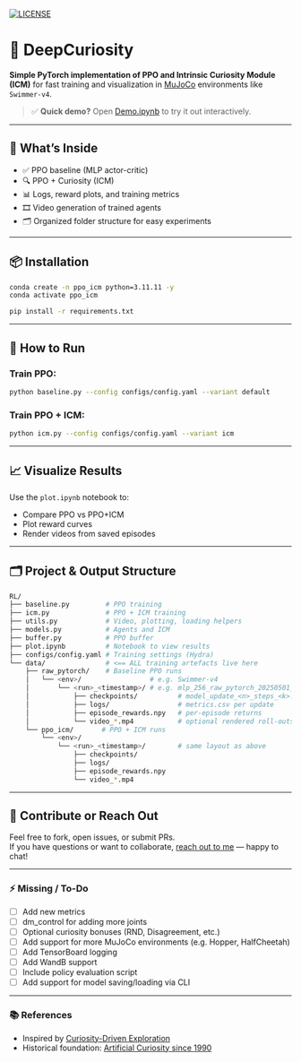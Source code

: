 [![LICENSE](https://img.shields.io/badge/license-MIT-blue.svg)](https://github.com/sebasmos/RL-Curiosity-is-All-You-Need/blob/main/LICENSE)

# 🧐 DeepCuriosity

**Simple PyTorch implementation of PPO and Intrinsic Curiosity Module (ICM)** for fast training and visualization in [MuJoCo](https://github.com/google-deepmind/mujoco) environments like `Swimmer-v4`.

> ✅ **Quick demo?** Open [Demo.ipynb](https://github.com/sebasmos/DeepCuriosity/blob/main/Demo.ipynb) to try it out interactively.

---

## 🔧 What’s Inside

- ✅ PPO baseline (MLP actor-critic)
- 🔍 PPO + Curiosity (ICM)
- 📊 Logs, reward plots, and training metrics
- 🎞️ Video generation of trained agents
- 🗂️ Organized folder structure for easy experiments

---

## 📦 Installation

```bash
conda create -n ppo_icm python=3.11.11 -y
conda activate ppo_icm

pip install -r requirements.txt
```

---

## 🚀 How to Run

### Train PPO:

```bash
python baseline.py --config configs/config.yaml --variant default
```

### Train PPO + ICM:

```bash
python icm.py --config configs/config.yaml --variant icm
```

---

## 📈 Visualize Results

Use the `plot.ipynb` notebook to:

- Compare PPO vs PPO+ICM
- Plot reward curves
- Render videos from saved episodes

---

## 🗂️ Project & Output Structure

```bash
RL/
├── baseline.py         # PPO training
├── icm.py              # PPO + ICM training
├── utils.py            # Video, plotting, loading helpers
├── models.py           # Agents and ICM
├── buffer.py           # PPO buffer
├── plot.ipynb          # Notebook to view results
├── configs/config.yaml # Training settings (Hydra)
└── data/               # <== ALL training artefacts live here
    ├── raw_pytorch/    # Baseline PPO runs
    │   └── <env>/                 # e.g. Swimmer-v4
    │       └── <run>_<timestamp>/ # e.g. mlp_256_raw_pytorch_20250501_101010
    │           ├── checkpoints/          # model_update_<n>_steps_<k>.pt
    │           ├── logs/                 # metrics.csv per update
    │           ├── episode_rewards.npy   # per-episode returns
    │           └── video_*.mp4           # optional rendered roll-outs
    └── ppo_icm/       # PPO + ICM runs
        └── <env>/
            └── <run>_<timestamp>/        # same layout as above
                ├── checkpoints/
                ├── logs/
                ├── episode_rewards.npy
                └── video_*.mp4
```

---

## 🤝 Contribute or Reach Out

Feel free to fork, open issues, or submit PRs.  
If you have questions or want to collaborate, [reach out to me](https://github.com/sebasmos) — happy to chat!

---

### ⚡ Missing / To-Do

- [ ] Add new metrics
- [ ] dm_control for adding more joints
- [ ] Optional curiosity bonuses (RND, Disagreement, etc.)
- [ ] Add support for more MuJoCo environments (e.g. Hopper, HalfCheetah)
- [ ] Add TensorBoard logging
- [ ] Add WandB support
- [ ] Include policy evaluation script
- [ ] Add support for model saving/loading via CLI

---

### 📚 References

- Inspired by [Curiosity-Driven Exploration](https://arxiv.org/abs/2109.08603)
- Historical foundation: [Artificial Curiosity since 1990](https://people.idsia.ch/~juergen/artificial-curiosity-since-1990.html)
